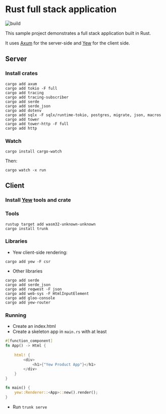 # Rust full stack application
![build](https://github.com/rcapraro/fullstack-rust/actions/workflows/rust.yml/badge.svg)

This sample project demonstrates a full stack application built in Rust.

It uses [Axum](https://github.com/tokio-rs/axum) for the server-side and [Yew](https://yew.rs)  for the client side.

## Server

### Install crates

```shell
cargo add axum
cargo add tokio -F full
cargo add tracing
cargo add tracing-subscriber
cargo add serde
cargo add serde_json
cargo add dotenv
cargo add sqlx -F sqlx/runtime-tokio, postgres, migrate, json, macros
cargo add tower
cargo add tower-http -F full
cargo add http
```

### Watch

```shell 
cargo install cargo-watch
```

Then:

```shell 
cargo watch -x run
```

## Client

### Install [Yew](https://yew.rs) tools and crate

### Tools

```shell
rustup target add wasm32-unknown-unknown
cargo install trunk
```

### Libraries

- Yew client-side rendering:

```shell
cargo add yew -F csr
```

- Other libraries
```shell
cargo add serde
cargo add serde_json
cargo add reqwest -F json
cargo add web-sys -F HtmlInputElement
cargo add gloo-console
cargo add yew-router
```

### Running

- Create an index.html
- Create a skeleton app in `main.rs` with at least

```rust
#[function_component]
fn App() -> Html {
    
    html! {
        <div>
            <h1>{"Yew Product App"}</h1>
        </div>
    }
}

fn main() {
    yew::Renderer::<App>::new().render();
}
```

- Run `trunk serve`

